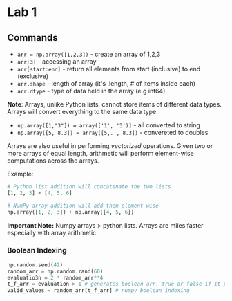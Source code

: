 # Lab 1
## Commands
* `arr = np.array([1,2,3])` - create an array of 1,2,3
* `arr[3]` - accessing an array
* `arr[start:end]` - return all elements from start (inclusive) to end (exclusive)
* `arr.shape` - length of array (it's .length, # of items inside each)
* `arr.dtype` - type of data held in the array (e.g int64)


**Note**: Arrays, unlike Python lists, cannot store items of different data types. Arrays will convert everything to the same data type.
* `np.array([1,"3"]) = array(['1', '3')]` - all converted to string
* `np.array([5, 8.3]) = array([5,. , 8.3])` - convereted to doubles

Arrays are also useful in performing *vectorized* operations. Given two or more arrays of equal length, arithmetic will perform element-wise computations across the arrays. 

Example:
```python
# Python list addition will concatenate the two lists
[1, 2, 3] + [4, 5, 6]

# NumPy array addition will add them element-wise
np.array([1, 2, 3]) + np.array([4, 5, 6])
```

**Important Note:** Numpy arrays > python lists. Arrays are miles faster especially with array arithmetic. 

### Boolean Indexing
```python
np.random.seed(42)
random_arr = np.random.rand(60)
evaluatio3n = 2 * random_arr**4
t_f_arr = evaluation > 1 # generates boolean arr, true or false if it passes condition
valid_values = random_arr[t_f_arr] # numpy boolean indexing
```